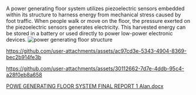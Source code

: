 A power generating floor system utilizes piezoelectric sensors embedded within its structure to harness energy from mechanical stress caused by foot traffic. When people walk or move on the floor, the pressure exerted on the piezoelectric sensors generates electricity. This harvested energy can be stored in a battery or used directly to power low-power electronic devices.
![power generating floor structure](https://github.com/user-attachments/assets/e78d3edc-688e-4d05-b167-952d8742e225)


https://github.com/user-attachments/assets/ac97cd3e-5343-4904-8369-bec2b914fe3b



https://github.com/user-attachments/assets/30112662-7d7e-4ddb-95c4-a28f0eb8a658

[POWE GENERATING FLOOR SYSTEM FINAL REPORT 1 Alan.docx](https://github.com/user-attachments/files/16393966/POWE.GENERATING.FLOOR.SYSTEM.FINAL.REPORT.1.Alan.docx)
